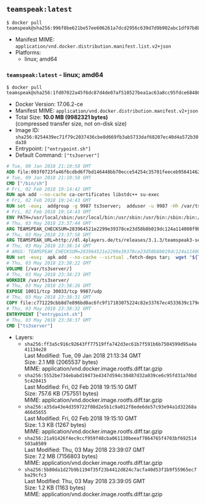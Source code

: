 ## `teamspeak:latest`

```console
$ docker pull teamspeak@sha256:996f8be621be57ee606261a7dcd2956c639d7d9b902abc1df97b8b1bf0192efc
```

-	Manifest MIME: `application/vnd.docker.distribution.manifest.list.v2+json`
-	Platforms:
	-	linux; amd64

### `teamspeak:latest` - linux; amd64

```console
$ docker pull teamspeak@sha256:1fd07022a45f6dc87d4de07af510527bea1ac63a8cc95fdce68486c508b18ebf
```

-	Docker Version: 17.06.2-ce
-	Manifest MIME: `application/vnd.docker.distribution.manifest.v2+json`
-	Total Size: **10.0 MB (9982321 bytes)**  
	(compressed transfer size, not on-disk size)
-	Image ID: `sha256:8254439ec71f79c2037436cbe8d669fb3ab5733daf68207ec40d4a572b30da38`
-	Entrypoint: `["entrypoint.sh"]`
-	Default Command: `["ts3server"]`

```dockerfile
# Tue, 09 Jan 2018 21:10:58 GMT
ADD file:093f0723fa46f6cdbd6f7bd146448bb70ecce54254c35701feeceb956414622f in / 
# Tue, 09 Jan 2018 21:10:58 GMT
CMD ["/bin/sh"]
# Fri, 02 Feb 2018 19:14:42 GMT
RUN apk add --no-cache ca-certificates libstdc++ su-exec
# Fri, 02 Feb 2018 19:14:43 GMT
RUN set -eux;  addgroup -g 9987 ts3server;  adduser -u 9987 -Hh /var/ts3server -G ts3server -s /sbin/nologin -D ts3server;  mkdir -p /var/ts3server /var/run/ts3server;  chown ts3server:ts3server /var/ts3server /var/run/ts3server;  chmod 777 /var/ts3server /var/run/ts3server
# Fri, 02 Feb 2018 19:14:43 GMT
ENV PATH=/usr/local/sbin:/usr/local/bin:/usr/sbin:/usr/bin:/sbin:/bin:/opt/ts3server
# Thu, 03 May 2018 23:37:44 GMT
ARG TEAMSPEAK_CHECKSUM=283964521e2299e39378ce23d58b8b019dc124a114008f9be21d0d7c5cc15080
# Thu, 03 May 2018 23:37:58 GMT
ARG TEAMSPEAK_URL=http://dl.4players.de/ts/releases/3.1.3/teamspeak3-server_linux_alpine-3.1.3.tar.bz2
# Thu, 03 May 2018 23:38:14 GMT
# ARGS: TEAMSPEAK_CHECKSUM=283964521e2299e39378ce23d58b8b019dc124a114008f9be21d0d7c5cc15080 TEAMSPEAK_URL=http://dl.4players.de/ts/releases/3.1.3/teamspeak3-server_linux_alpine-3.1.3.tar.bz2
RUN set -eux;  apk add --no-cache --virtual .fetch-deps tar;  wget "${TEAMSPEAK_URL}" -O server.tar.bz2;  echo "${TEAMSPEAK_CHECKSUM} *server.tar.bz2" | sha256sum -c -;  mkdir -p /opt/ts3server;  tar -xf server.tar.bz2 --strip-components=1 -C /opt/ts3server;  rm server.tar.bz2;  apk del .fetch-deps;  mv /opt/ts3server/*.so /opt/ts3server/redist/* /usr/local/lib;  ldconfig /usr/local/lib;  chown -R ts3server:ts3server /opt/ts3server
# Thu, 03 May 2018 23:38:22 GMT
VOLUME [/var/ts3server/]
# Thu, 03 May 2018 23:38:23 GMT
WORKDIR /var/ts3server/
# Thu, 03 May 2018 23:38:26 GMT
EXPOSE 10011/tcp 30033/tcp 9987/udp
# Thu, 03 May 2018 23:38:31 GMT
COPY file:c771229cbb8d7e896bd0ac6fc9f17103075224c82e33767ec4533639c179eb28 in /opt/ts3server 
# Thu, 03 May 2018 23:38:32 GMT
ENTRYPOINT ["entrypoint.sh"]
# Thu, 03 May 2018 23:38:37 GMT
CMD ["ts3server"]
```

-	Layers:
	-	`sha256:ff3a5c916c92643ff77519ffa742d3ec61b7f591b6b7504599d95a4a41134e28`  
		Last Modified: Tue, 09 Jan 2018 21:13:34 GMT  
		Size: 2.1 MB (2065537 bytes)  
		MIME: application/vnd.docker.image.rootfs.diff.tar.gzip
	-	`sha256:5552be734ebabd19473e4347d594c30487d32a039ce6c95fd31a70bd5c420415`  
		Last Modified: Fri, 02 Feb 2018 19:15:10 GMT  
		Size: 757.6 KB (757551 bytes)  
		MIME: application/vnd.docker.image.rootfs.diff.tar.gzip
	-	`sha256:a35da43e4d359722f08d2e5b1c9a012f8ede6de57c93e94a1d32268a466d5655`  
		Last Modified: Fri, 02 Feb 2018 19:15:10 GMT  
		Size: 1.3 KB (1267 bytes)  
		MIME: application/vnd.docker.image.rootfs.diff.tar.gzip
	-	`sha256:21a91426f4ec9ccf959f48cba061130beeaf7864765f4703bf692514503a0509`  
		Last Modified: Thu, 03 May 2018 23:39:07 GMT  
		Size: 7.2 MB (7156803 bytes)  
		MIME: application/vnd.docker.image.rootfs.diff.tar.gzip
	-	`sha256:5b80da1d27b9b1194f35f23b4412d824c7acfa40d53f1b9f55965ec7ba29cfc3`  
		Last Modified: Thu, 03 May 2018 23:39:05 GMT  
		Size: 1.2 KB (1163 bytes)  
		MIME: application/vnd.docker.image.rootfs.diff.tar.gzip

